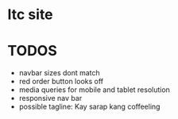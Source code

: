# Itc site

# TODOS
* navbar sizes dont match
* red order button looks off
* media queries for mobile and tablet resolution
* responsive nav bar
* possible tagline: Kay sarap kang coffeeling